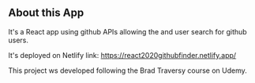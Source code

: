 ## About this App

It's a React app using github APIs allowing the and user search for github users. 

It's deployed on Netlify
link: https://react2020githubfinder.netlify.app/

This project ws developed following the Brad Traversy course on Udemy.
